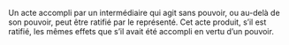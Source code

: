 Un acte accompli par un intermédiaire qui agit sans pouvoir, ou au-delà de son
pouvoir, peut être ratifié par le représenté.
Cet acte produit, s’il est ratifié, les mêmes effets que s’il avait été accompli en vertu d’un
pouvoir.